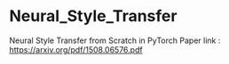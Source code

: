 # Neural_Style_Transfer
Neural Style Transfer from Scratch in PyTorch
Paper link : https://arxiv.org/pdf/1508.06576.pdf
